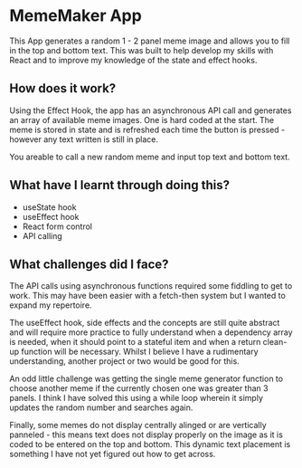 # MemeMaker App

This App generates a random 1 - 2 panel meme image and allows you to fill in the top and bottom text. This was built to help develop my skills with React and to improve my knowledge of the state and effect hooks.

## How does it work?

Using the Effect Hook, the app has an asynchronous API call and generates an array of available meme images. One is hard coded at the start.
The meme is stored in state and is refreshed each time the button is pressed - however any text written is still in place.

You areable to call a new random meme and input top text and bottom text.

## What have I learnt through doing this?

- useState hook
- useEffect hook
- React form control
- API calling

## What challenges did I face?

The API calls using asynchronous functions required some fiddling to get to work. This may have been easier with a fetch-then system but I wanted to expand my repertoire. 

The useEffect hook, side effects and the concepts are still quite abstract and will require more practice to fully understand when a dependency array is needed, when it should point to a stateful item and when a return clean-up function will be necessary. Whilst I believe I have a rudimentary understanding, another project or two would be good for this.

An odd little challenge was getting the single meme generator function to choose another meme if the currently chosen one was greater than 3 panels. I think I have solved this using a while loop wherein it simply updates the random number and searches again.

Finally, some memes do not display centrally alinged or are vertically panneled - this means text does not display properly on the image as it is coded to be entered on the top and bottom. This dynamic text placement is something I have not yet figured out how to get across.
